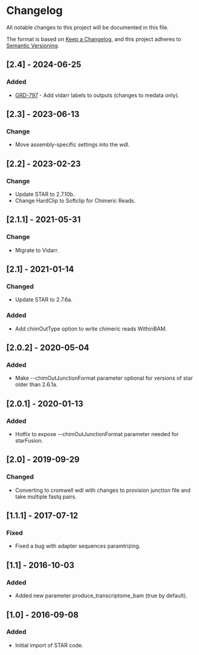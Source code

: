 # Changelog
All notable changes to this project will be documented in this file.

The format is based on [Keep a Changelog](https://keepachangelog.com/en/1.0.0/),
and this project adheres to [Semantic Versioning](https://semver.org/spec/v2.0.0.html).

## [2.4] - 2024-06-25
### Added
- [GRD-797](https://jira.oicr.on.ca/browse/GRD-797) - Add vidarr labels to outputs (changes to medata only).

## [2.3] - 2023-06-13
### Change
- Move assembly-specific settings into the wdl.

## [2.2] - 2023-02-23
### Change
- Update STAR to 2.7.10b.
- Change HardClip to Softclip for Chimeric Reads.

## [2.1.1] - 2021-05-31
### Change
- Migrate to Vidarr.

## [2.1] - 2021-01-14
### Changed
- Update STAR to 2.7.6a.

### Added
- Add chimOutType option to write chimeric reads WithinBAM.

## [2.0.2] - 2020-05-04
### Added
- Make --chimOutJunctionFormat parameter optional for versions of star older than 2.6.1a.

## [2.0.1] - 2020-01-13
### Added
- Hotfix to expose --chimOutJunctionFormat parameter needed for starFusion.

## [2.0] - 2019-09-29
### Changed
- Converting to cromwell wdl with changes to provision junction file and take multiple fastq pairs.

## [1.1.1] - 2017-07-12
### Fixed
- Fixed a bug with adapter sequences paramtrizing.

## [1.1] - 2016-10-03
### Added
- Added new parameter produce_transcriptome_bam (true by default).

## [1.0] - 2016-09-08
### Added
- Initial import of STAR code.
